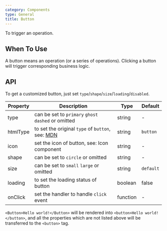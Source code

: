 ```yaml
---
category: Components
type: General
title: Button
---
```


To trigger an operation.

## When To Use

A button means an operation (or a series of operations). Clicking a button will trigger corresponding business logic.

## API

To get a customized button, just set `type`/`shape`/`size`/`loading`/`disabled`.

Property | Description | Type | Default
-----|-----|-----|------
type | can be set to `primary` `ghost` `dashed` or omitted | string | -
htmlType | to set the original `type` of `button`, see: [MDN](https://developer.mozilla.org/en-US/docs/Web/HTML/Element/button#attr-type) | string | `button`
icon | set the icon of button, see: Icon component | string | -
shape | can be set to `circle` or omitted | string | -
size | can be set to `small` `large` or omitted | string | `default`
loading | to set the loading status of button | boolean | false
onClick | set the handler to handle `click` event | function | -

`<Button>Hello world!</Button>` will be rendered into `<button>Hello world!</button>`, and all the properties which are not listed above will be transferred to the `<button>` tag.

<style>
[id^="components-button-demo-"] .ant-btn {
  margin-right: 8px;
  margin-bottom: 12px;
}
[id^="components-button-demo-"] .ant-btn-group > .ant-btn {
  margin-right: 0;
}
</style>
